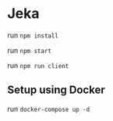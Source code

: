 # Jeka


run ```npm install```

run ```npm start```

run ```npm run client```

## Setup using Docker

run ```docker-compose up -d```
